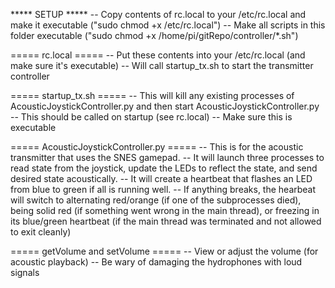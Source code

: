 ***** SETUP *****
-- Copy contents of rc.local to your /etc/rc.local and make it executable ("sudo chmod +x /etc/rc.local")
-- Make all scripts in this folder executable ("sudo chmod +x /home/pi/gitRepo/controller/*.sh")


===== rc.local =====
-- Put these contents into your /etc/rc.local (and make sure it's executable)
-- Will call startup_tx.sh to start the transmitter controller

===== startup_tx.sh =====
-- This will kill any existing processes of AcousticJoystickController.py and then start AcousticJoystickController.py
-- This should be called on startup (see rc.local)
-- Make sure this is executable

===== AcousticJoystickController.py =====
-- This is for the acoustic transmitter that uses the SNES gamepad.
-- It will launch three processes to read state from the joystick, update the LEDs to reflect the state, and send desired state acoustically.
-- It will create a heartbeat that flashes an LED from blue to green if all is running well.
-- If anything breaks, the hearbeat will switch to alternating red/orange (if one of the subprocesses died), being solid red (if something went wrong in the main thread), or freezing in its blue/green heartbeat (if the main thread was terminated and not allowed to exit cleanly)

===== getVolume and setVolume =====
-- View or adjust the volume (for acoustic playback)
-- Be wary of damaging the hydrophones with loud signals
